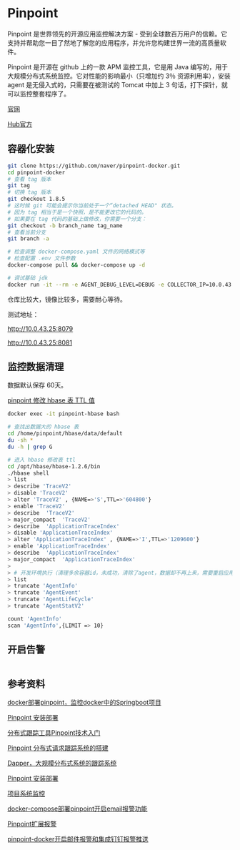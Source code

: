 # Pinpoint

Pinpoint 是世界领先的开源应用监控解决方案 - 受到全球数百万用户的信赖。它支持并帮助您一目了然地了解您的应用程序，并允许您构建世界一流的高质量软件。

Pinpoint 是开源在 github 上的一款 APM 监控工具，它是用 Java 编写的，用于大规模分布式系统监控。它对性能的影响最小（只增加约 3％ 资源利用率），安装 agent 是无侵入式的，只需要在被测试的 Tomcat 中加上 3 句话，打下探针，就可以监控整套程序了。

[官网](https://github.com/naver/pinpoint-docker)

[Hub官方](https://hub.docker.com/u/pinpointdocker/)

## 容器化安装

```sh
git clone https://github.com/naver/pinpoint-docker.git
cd pinpoint-docker
# 查看 tag 版本
git tag
# 切换 tag 版本
git checkout 1.8.5
# 这时候 git 可能会提示你当前处于一个“detached HEAD" 状态。
# 因为 tag 相当于是一个快照，是不能更改它的代码的。
# 如果要在 tag 代码的基础上做修改，你需要一个分支： 
git checkout -b branch_name tag_name
# 查看当前分支
git branch -a

# 检查调整 docker-compose.yaml 文件的网络模式等
# 检查配置 .env 文件参数
docker-compose pull && docker-compose up -d

# 调试基础 jdk
docker run -it --rm -e AGENT_DEBUG_LEVEL=DEBUG -e COLLECTOR_IP=10.0.43.25 hub.wonhigh.cn/basic/alpine-java:8_jdk_pinpoint_agent bash
```

仓库比较大，镜像比较多，需要耐心等待。

测试地址：

http://10.0.43.25:8079

http://10.0.43.25:8081

## 监控数据清理

数据默认保存 60天。

[pinpoint 修改 hbase 表 TTL 值](https://cloud.tencent.com/developer/article/1423933)

```sh
docker exec -it pinpoint-hbase bash

# 查找出数据大的 hbase 表
cd /home/pinpoint/hbase/data/default
du -sh *
du -h | grep G

# 进入 hbase 修改表 ttl
cd /opt/hbase/hbase-1.2.6/bin
./hbase shell
> list
> describe 'TraceV2'
> disable 'TraceV2'
> alter 'TraceV2' , {NAME=>'S',TTL=>'604800'}
> enable 'TraceV2'
> describe  'TraceV2'
> major_compact  'TraceV2'
> describe  'ApplicationTraceIndex'
> disable 'ApplicationTraceIndex'
> alter 'ApplicationTraceIndex' , {NAME=>'I',TTL=>'1209600'}
> enable 'ApplicationTraceIndex'
> describe  'ApplicationTraceIndex'
> major_compact  'ApplicationTraceIndex'
> 
> # 开发环境执行（清理多余容器id，未成功，清除了agent，数据却不再上来，需要重启应用，不可取）
> list
> truncate 'AgentInfo'
> truncate 'AgentEvent'
> truncate 'AgentLifeCycle'
> truncate 'AgentStatV2'

count 'AgentInfo'
scan 'AgentInfo',{LIMIT => 10}
```

## 开启告警

```sh

```

## 参考资料

[docker部署pinpoint，监控docker中的Springboot项目](https://blog.csdn.net/tianyaleixiaowu/article/details/78727050)

[Pinpoint 安装部署](https://www.cnblogs.com/yyhh/p/6106472.html)

[分布式跟踪工具Pinpoint技术入门](https://blog.csdn.net/heyeqingquan/article/details/74456591)

[Pinpoint 分布式请求跟踪系统的搭建](https://segmentfault.com/a/1190000011290541)

[Dapper，大规模分布式系统的跟踪系统](http://bigbully.github.io/Dapper-translation/)

[Pinpoint 安装部署](https://www.cnblogs.com/yyhh/p/6106472.html)

[项目系统监控](https://my.oschina.net/u/3084514/blog/1624907)

[docker-compose部署pinpoint开启email报警功能](https://cloud.tencent.com/developer/article/1423177)

[Pinpoint扩展报警](https://blog.csdn.net/xvshu/article/details/79814549)

[pinpoint-docker开启邮件报警和集成钉钉报警推送](https://juejin.im/post/5ca4ac7d51882543b81adf47)
